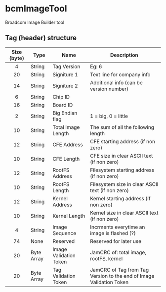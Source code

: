 # bcmImageTool
Broadcom Image Builder tool

## Tag (header) structure
| Size (byte)  | Type | Name | Description |
| :----------: | ---- | ---- | ------- |
|  4 | String | Tag Version | Eg: 6 |
| 20 | String | Signiture 1 | Text line for company info |
| 14 | String | Signiture 2 | Additional info (can be version number) |
|  6 | String | Chip ID |  |
| 16 | String | Board ID |  |
|  2 | String | Big Endian flag | 1 = big, 0 = little |
| 10 | String | Total Image Length | The sum of all the following length |
| 12 | String | CFE Address | CFE starting address (if non zero) |
| 10 | String | CFE Length | CFE size in clear ASCII text (if non zero) |
| 12 | String | RootFS Address | Filesystem starting address (if non zero) |
| 10 | String | RootFS Length | Filesystem size in clear ASCII text (if non zero) |
| 12 | String | Kernel Address | Kernel starting address (if non zero) |
| 10 | String | Kernel Length | Kernel size in clear ASCII text (if non zero) |
|  4 | String | Image Sequence | Incrments everytime an image is flashed (?) |
| 74 | None | Reserved | Reserved for later use |
| 20 | Byte Array | Image Validation Token | JamCRC of: total image, rootFS, kernel |
| 20 | Byte Array | Tag Validation Token | JamCRC of Tag from Tag Version to the end of Image Validation Token |
